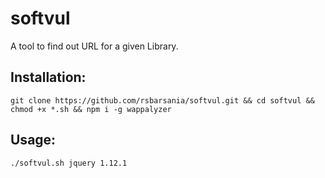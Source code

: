# softvul
A tool to find out URL for a given Library.


## Installation:
```
git clone https://github.com/rsbarsania/softvul.git && cd softvul && chmod +x *.sh && npm i -g wappalyzer
```

## Usage:

```
./softvul.sh jquery 1.12.1
```

